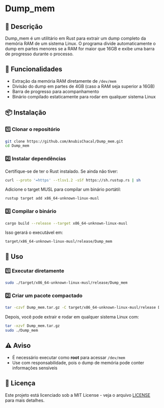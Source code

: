 # Dump\_mem

## 📝 Descrição

Dump\_mem é um utilitário em Rust para extrair um dump completo da memória RAM de um sistema Linux. O programa divide automaticamente o dump em partes menores se a RAM for maior que 16GB e exibe uma barra de progresso durante o processo.

## 🚀 Funcionalidades

- Extração da memória RAM diretamente de `/dev/mem`
- Divisão do dump em partes de 4GB (caso a RAM seja superior a 16GB)
- Barra de progresso para acompanhamento
- Binário compilado estaticamente para rodar em qualquer sistema Linux

## 📦 Instalação

### 1️⃣ Clonar o repositório

```bash
git clone https://github.com/AnubisChacal/Dump_mem.git
cd Dump_mem
```

### 2️⃣ Instalar dependências

Certifique-se de ter o Rust instalado. Se ainda não tiver:

```bash
curl --proto '=https' --tlsv1.2 -sSf https://sh.rustup.rs | sh
```

Adicione o target MUSL para compilar um binário portátil:

```bash
rustup target add x86_64-unknown-linux-musl
```

### 3️⃣ Compilar o binário

```bash
cargo build --release --target x86_64-unknown-linux-musl
```

Isso gerará o executável em:

```
target/x86_64-unknown-linux-musl/release/Dump_mem
```

## 🎯 Uso

### 1️⃣ Executar diretamente

```bash
sudo ./target/x86_64-unknown-linux-musl/release/Dump_mem
```

### 2️⃣ Criar um pacote compactado

```bash
tar -czvf Dump_mem.tar.gz -C target/x86_64-unknown-linux-musl/release Dump_mem
```

Depois, você pode extrair e rodar em qualquer sistema Linux com:

```bash
tar -xzvf Dump_mem.tar.gz
sudo ./Dump_mem
```

## ⚠️ Aviso

- É necessário executar como **root** para acessar `/dev/mem`
- Use com responsabilidade, pois o dump de memória pode conter informações sensíveis

## 📄 Licença

Este projeto está licenciado sob a MIT License - veja o arquivo [LICENSE](LICENSE) para mais detalhes.

